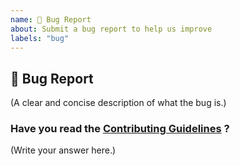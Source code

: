 ```yaml
---
name: 🐛 Bug Report
about: Submit a bug report to help us improve
labels: "bug"
---
```


## 🐛 Bug Report

(A clear and concise description of what the bug is.)

### Have you read the [Contributing Guidelines](https://github.com/SamarpanCoder2002/e2ee_chat/blob/main/CONTRIBUTING.md) ?

(Write your answer here.)
